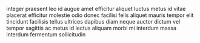 integer praesent leo id augue amet efficitur aliquet luctus metus id vitae
placerat efficitur molestie odio donec facilisi felis aliquet mauris tempor
elit tincidunt facilisis tellus ultrices dapibus diam neque auctor dictum vel
tempor sagittis ac metus id lectus aliquam morbi mi interdum massa interdum
fermentum sollicitudin